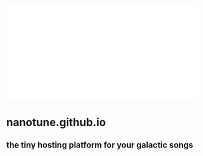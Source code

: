 <img style="display: block; margin-left: auto;margin-right: auto;" src="static/huddle/img/NanoTune.png" alt="" width="650">

# nanotune.github.io

## the tiny hosting platform for your galactic songs

